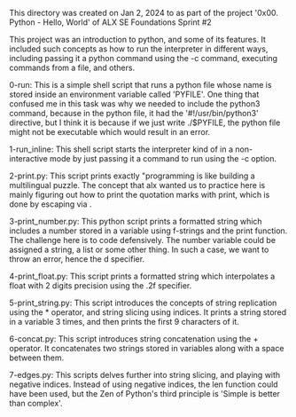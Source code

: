 This directory was created on Jan 2, 2024 to as part of the project
'0x00. Python - Hello, World' of ALX SE Foundations Sprint #2

This project was an introduction to python, and some of its features.
It included such concepts as how to run the interpreter in different ways,
including passing it a python command using the -c command, executing commands
from a file, and others.

0-run: This is a simple shell script that runs a python file whose name is
stored inside an environment variable called 'PYFILE'. One thing that confused
me in this task was why we needed to include the python3 command, because in
the python file, it had the '#!/usr/bin/python3' directive, but I think it is
because if we just write ./$PYFILE, the python file might not be executable
which would result in an error.

1-run_inline: This shell script starts the interpreter kind of in a
non-interactive mode by just passing it a command to run using the -c option.

2-print.py: This script prints exactly \"programming is like building a
multilingual puzzle. The concept that alx wanted us to practice here is mainly
figuring out how to print the quotation marks with print, which is done by
escaping via \.

3-print_number.py: This python script prints a formatted string which includes
a number stored in a variable using f-strings and the print function. The
challenge here is to code defensively. The number variable could be assigned a
string, a list or some other thing. In such a case, we want to throw an error,
hence the d specifier.

4-print_float.py: This script prints a formatted string which interpolates a
float with 2 digits precision using the .2f specifier.

5-print_string.py: This script introduces the concepts of string replication 
using the * operator, and string slicing using indices. It prints a string
stored in a variable 3 times, and then prints the first 9 characters of it.

6-concat.py: This script introduces string concatenation using the + operator.
It concatenates two strings stored in variables along with a space between them.

7-edges.py: This scripts delves further into string slicing, and playing with
negative indices. Instead of using negative indices, the len function could have
been used, but the Zen of Python's third principle is 'Simple is better than
complex'.

